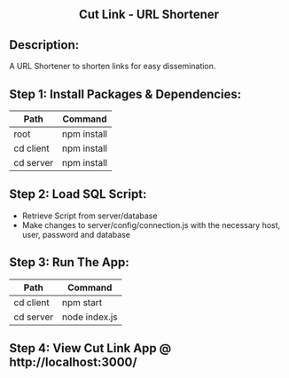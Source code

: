 <h2 align='center'>Cut Link - URL Shortener </h2>

## Description:
A URL Shortener to shorten links for easy dissemination. 

## Step 1: Install Packages & Dependencies:

| Path  | Command |
| ------------- | ------------- |
| root | npm install |
| cd client  | npm install |
| cd server | npm install |


## Step 2: Load SQL Script:
- Retrieve Script from server/database
- Make changes to server/config/connection.js with the necessary host, user, password and database


## Step 3: Run The App:

| Path  | Command |
| ------------- | ------------- |
| cd client  | npm start |
| cd server | node index.js |


## Step 4: View Cut Link App @ http://localhost:3000/
